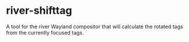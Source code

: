 # river-shifttag 

A tool for the river Wayland compositor that will calculate the
rotated tags from the currently focused tags.
